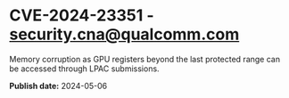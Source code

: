 # CVE-2024-23351 - security.cna@qualcomm.com

Memory corruption as GPU registers beyond the last protected range can be accessed through LPAC submissions.

**Publish date:** 2024-05-06
